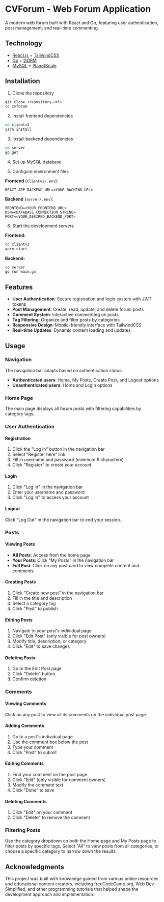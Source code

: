# CVForum - Web Forum Application

A modern web forum built with React and Go, featuring user authentication, post management, and real-time commenting.

## Technology

- [React.js](https://reactjs.org/) + [TailwindCSS](https://tailwindcss.com/)
- [Go](https://www.golangprograms.com) + [GORM](https://gorm.io)
- [MySQL](https://www.mysql.com) + [PlanetScale](https://planetscale.com)

## Installation

1. Clone the repository
```bash
git clone <repository-url>
cd cvforum
```

2. Install frontend dependencies
```bash
cd clientv2
yarn install
```

3. Install backend dependencies
```bash
cd server
go get
```

4. Set up MySQL database

5. Configure environment files

**Frontend** (`clientv2/.env`):
```
REACT_APP_BACKEND_URL=<YOUR_BACKEND_URL>
```

**Backend** (`server/.env`):
```
FRONTEND=<YOUR_FRONTEND_URL>
DSN=<DATABASE_CONNECTION_STRING>
PORT=<YOUR_DESIRED_BACKEND_PORT>
```

6. Start the development servers

**Frontend:**
```bash
cd clientv2
yarn start
```

**Backend:**
```bash
cd server
go run main.go
```

## Features

- **User Authentication**: Secure registration and login system with JWT tokens
- **Post Management**: Create, read, update, and delete forum posts
- **Comment System**: Interactive commenting on posts
- **Tag Filtering**: Organize and filter posts by categories
- **Responsive Design**: Mobile-friendly interface with TailwindCSS
- **Real-time Updates**: Dynamic content loading and updates

## Usage

### Navigation

The navigation bar adapts based on authentication status:
- **Authenticated users**: Home, My Posts, Create Post, and Logout options
- **Unauthenticated users**: Home and Login options

### Home Page

The main page displays all forum posts with filtering capabilities by category tags.

### User Authentication

#### Registration
1. Click the "Log In" button in the navigation bar
2. Select "Register here" link
3. Fill in username and password (minimum 6 characters)
4. Click "Register" to create your account

#### Login
1. Click "Log In" in the navigation bar
2. Enter your username and password
3. Click "Log In" to access your account

#### Logout
Click "Log Out" in the navigation bar to end your session.

### Posts

#### Viewing Posts
- **All Posts**: Access from the home page
- **Your Posts**: Click "My Posts" in the navigation bar
- **Full Post**: Click on any post card to view complete content and comments

#### Creating Posts
1. Click "Create new post" in the navigation bar
2. Fill in the title and description
3. Select a category tag
4. Click "Post" to publish

#### Editing Posts
1. Navigate to your post's individual page
2. Click "Edit Post" (only visible for post owners)
3. Modify title, description, or category
4. Click "Edit" to save changes

#### Deleting Posts
1. Go to the Edit Post page
2. Click "Delete" button
3. Confirm deletion

### Comments

#### Viewing Comments
Click on any post to view all its comments on the individual post page.

#### Adding Comments
1. Go to a post's individual page
2. Use the comment box below the post
3. Type your comment
4. Click "Post" to submit

#### Editing Comments
1. Find your comment on the post page
2. Click "Edit" (only visible for comment owners)
3. Modify the comment text
4. Click "Done" to save

#### Deleting Comments
1. Click "Edit" on your comment
2. Click "Delete" to remove the comment

### Filtering Posts

Use the category dropdown on both the Home page and My Posts page to filter posts by specific tags. Select "All" to view posts from all categories, or choose a specific category to narrow down the results.

## Acknowledgments

This project was built with knowledge gained from various online resources and educational content creators, including freeCodeCamp.org, Web Dev Simplified, and other programming tutorials that helped shape the development approach and implementation.
